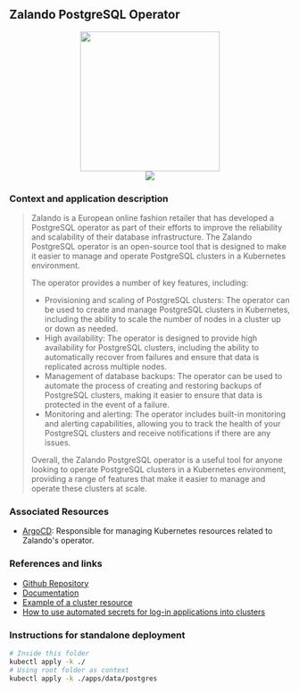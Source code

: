 ## Zalando PostgreSQL Operator

<p align="center">
<img width="250" height="250" src="https://opensource.zalando.com/postgres-operator/docs/diagrams/logo.png"></br><img src="https://img.shields.io/github/v/release/zalando/postgres-operator?label=Latest%20Version&logo=github&style=for-the-badge">
</p>

 ### Context and application description

> Zalando is a European online fashion retailer that has developed a PostgreSQL operator as part of their efforts to improve the reliability and scalability of their database infrastructure. The Zalando PostgreSQL operator is an open-source tool that is designed to make it easier to manage and operate PostgreSQL clusters in a Kubernetes environment.
>
> The operator provides a number of key features, including:
> - Provisioning and scaling of PostgreSQL clusters: The operator can be used to create and manage PostgreSQL clusters in Kubernetes, including the ability to scale the number of nodes in a cluster up or down as needed.
> - High availability: The operator is designed to provide high availability for PostgreSQL clusters, including the ability to automatically recover from failures and ensure that data is replicated across multiple nodes.
> - Management of database backups: The operator can be used to automate the process of creating and restoring backups of PostgreSQL clusters, making it easier to ensure that data is protected in the event of a failure.
> - Monitoring and alerting: The operator includes built-in monitoring and alerting capabilities, allowing you to track the health of your PostgreSQL clusters and receive notifications if there are any issues.
>
> Overall, the Zalando PostgreSQL operator is a useful tool for anyone looking to operate PostgreSQL clusters in a Kubernetes environment, providing a range of features that make it easier to manage and operate these clusters at scale.

### Associated Resources

- [ArgoCD][argo-uri]: Responsible for managing Kubernetes resources related to Zalando's operator.

### References and links

- [Github Repository][github-uri]
- [Documentation][docs-uri]
- [Example of a cluster resource][example-uri]
- [How to use automated secrets for log-in applications into clusters][howto-uri]

### Instructions for standalone deployment

```bash
# Inside this folder
kubectl apply -k ./
# Using root folder as context
kubectl apply -k ./apps/data/postgres
```

[github-uri]: https://github.com/zalando/postgres-operator
[argo-uri]: https://github.com/zloeber/homelab/tree/main/apps/argocd
[howto-uri]: https://github.com/zloeber/homelab/blob/f7981240d33ca1679587d206364b039d6191d7bf/apps/home/ha/base/deployment.yaml#L46-L51
[example-uri]: https://github.com/zalando/postgres-operator/blob/master/manifests/complete-postgres-manifest.yaml
[docs-uri]: https://postgres-operator.readthedocs.io/en/latest/
